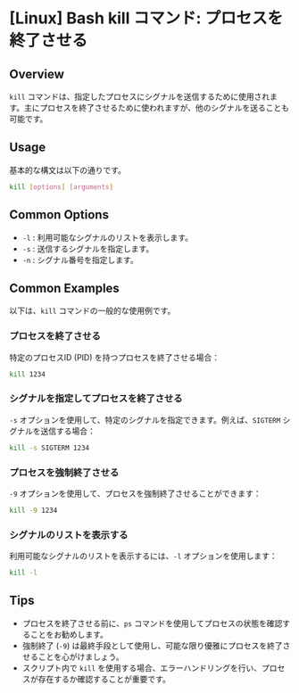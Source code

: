 # [Linux] Bash kill コマンド: プロセスを終了させる

## Overview
`kill` コマンドは、指定したプロセスにシグナルを送信するために使用されます。主にプロセスを終了させるために使われますが、他のシグナルを送ることも可能です。

## Usage
基本的な構文は以下の通りです。

```bash
kill [options] [arguments]
```

## Common Options
- `-l` : 利用可能なシグナルのリストを表示します。
- `-s` : 送信するシグナルを指定します。
- `-n` : シグナル番号を指定します。

## Common Examples
以下は、`kill` コマンドの一般的な使用例です。

### プロセスを終了させる
特定のプロセスID (PID) を持つプロセスを終了させる場合：

```bash
kill 1234
```

### シグナルを指定してプロセスを終了させる
`-s` オプションを使用して、特定のシグナルを指定できます。例えば、`SIGTERM` シグナルを送信する場合：

```bash
kill -s SIGTERM 1234
```

### プロセスを強制終了させる
`-9` オプションを使用して、プロセスを強制終了させることができます：

```bash
kill -9 1234
```

### シグナルのリストを表示する
利用可能なシグナルのリストを表示するには、`-l` オプションを使用します：

```bash
kill -l
```

## Tips
- プロセスを終了させる前に、`ps` コマンドを使用してプロセスの状態を確認することをお勧めします。
- 強制終了 (`-9`) は最終手段として使用し、可能な限り優雅にプロセスを終了させることを心がけましょう。
- スクリプト内で `kill` を使用する場合、エラーハンドリングを行い、プロセスが存在するか確認することが重要です。